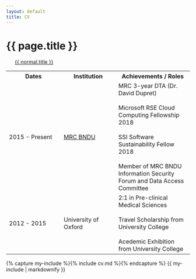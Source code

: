 ```yaml
---
layout: default
title: CV
---
```

<div class="container">
<h1>{{ page.title }}</h1>
<ul class="normal"> 
    <a href="{{ normal.url }}" title="{{ normal.title }}">{{ normal.title }}</a>
</ul>

<table style="width:100%" href="/css/table.css">
  <col width="150">
  <col width="150">
    <tr>
        <th>Dates</th>
        <th>Institution</th>
        <th>Achievements / Roles</th>
    </tr>
    <tr>
        <td>2015 - Present</td>
        <td><a href="http://www.mrcbndu.ox.ac.uk/">MRC BNDU</a></td>
        <td>MRC 3-year DTA (Dr. David Dupret)
        <br><br>Microsoft RSE Cloud Computing Fellowship 2018
        <br><br>SSI Software Sustainability Fellow 2018
        <br><br>Member of MRC BNDU Information Security Forum and Data Access Committee
        </td> 
    </tr>
    <tr>
        <td>2012 - 2015</td>
        <td>University of Oxford</td>
        <td>2:1 in Pre-clinical Medical Sciences
        <br><br>Travel Scholarship from University College
        <br><br>Acedemic Exhibition from University College
        </td>
    </tr>
</table> 

{% capture my-include %}{% include cv.md %}{% endcapture %}
{{ my-include | markdownify }} 
</div>
